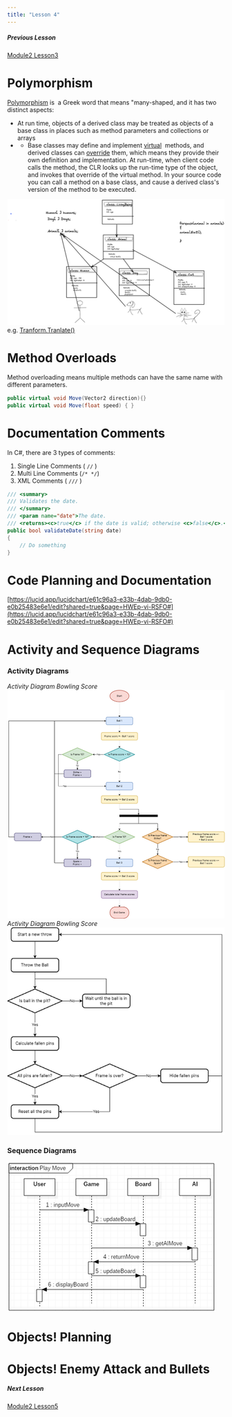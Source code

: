 ```yaml
---
title: "Lesson 4"
---
```

##### Previous Lesson
[Module2 Lesson3](Module2%20Lesson3.md)


# Polymorphism
[Polymorphism](https://learn.microsoft.com/en-us/dotnet/csharp/fundamentals/object-oriented/polymorphism) is  a Greek word that means "many-shaped, and it has two distinct aspects: 
- At run time, objects of a derived class may be treated as objects of a base class in places such as method parameters and collections or arrays
- -   Base classes may define and implement [virtual](https://learn.microsoft.com/en-us/dotnet/csharp/language-reference/keywords/virtual)  methods, and derived classes can [override](https://learn.microsoft.com/en-us/dotnet/csharp/language-reference/keywords/override) them, which means they provide their own definition and implementation. At run-time, when client code calls the method, the CLR looks up the run-time type of the object, and invokes that override of the virtual method. In your source code you can call a method on a base class, and cause a derived class's version of the method to be executed.

![](BootCamp/image/Polymorphism.png)
e.g. [Tranform.Tranlate()](https://docs.unity3d.com/ScriptReference/Transform.Translate.html)


# Method Overloads
Method overloading means multiple methods can have the same name with different parameters.
```c#
public virtual void Move(Vector2 direction){}
public virtual void Move(float speed) { }
```

# Documentation Comments
In C#, there are 3 types of comments:

1.  Single Line Comments ( `//` )
2.  Multi Line Comments (`/* */`)
3.  XML Comments ( `///` )
```C#
/// <summary>
/// Validates the date.
/// </summary>
/// <param name="date">The date.
/// <returns><c>true</c> if the date is valid; otherwise <c>false</c>.</returns>
public bool validateDate(string date)
{
    // Do something
}
```

# Code Planning and Documentation

[https://lucid.app/lucidchart/e61c96a3-e33b-4dab-9db0-e0b25483e6e1/edit?shared=true&page=HWEp-vi-RSFO#](https://lucid.app/lucidchart/e61c96a3-e33b-4dab-9db0-e0b25483e6e1/edit?shared=true&page=HWEp-vi-RSFO#)

# Activity and Sequence Diagrams

### Activity Diagrams 
*Activity Diagram Bowling Score*
![](BootCamp/image/Scoring%20flow.drawio%201.png)
 _Activity Diagram Bowling Score_
 ![Activity Diagram Bowling Throw](BootCamp/image/Ball%20throwing%20flow.drawio.png)





### Sequence Diagrams 

![](BootCamp/image/phpAm8i9t.png)
# Objects! Planning
# Objects! Enemy Attack and Bullets

##### Next Lesson
[Module2 Lesson5](Module2%20Lesson5.md)

